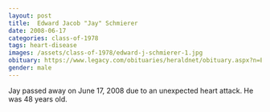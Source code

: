 ```yaml
---
layout: post
title:  Edward Jacob "Jay" Schmierer
date: 2008-06-17
categories: class-of-1978
tags: heart-disease
images: /assets/class-of-1978/edward-j-schmierer-1.jpg
obituary: https://www.legacy.com/obituaries/heraldnet/obituary.aspx?n=Edward-Schmierer&pid=112072352
gender: male
---
```

Jay passed away on June 17, 2008 due to an unexpected heart attack. He was 48 years old.
